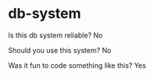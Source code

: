 # db-system
Is this db system reliable? No

Should you use this system? No

Was it fun to code something like this? Yes
